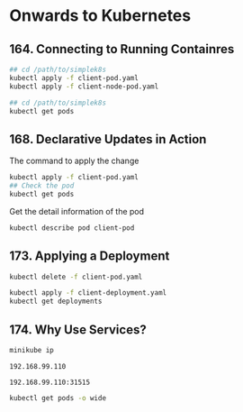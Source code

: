 # Onwards to Kubernetes

## 164. Connecting to Running Containres 

```bash
## cd /path/to/simplek8s
kubectl apply -f client-pod.yaml
kubectl apply -f client-node-pod.yaml
```

```bash
## cd /path/to/simplek8s
kubectl get pods
```

## 168. Declarative Updates in Action

The command to apply the change 

```bash
kubectl apply -f client-pod.yaml
## Check the pod
kubectl get pods
```

Get the detail information of the pod

```bash
kubectl describe pod client-pod
```

## 173. Applying a Deployment

```bash
kubectl delete -f client-pod.yaml
```

```bash
kubectl apply -f client-deployment.yaml
kubectl get deployments
```

## 174. Why Use Services?

```bash
minikube ip
```

```
192.168.99.110
```

```
192.168.99.110:31515
```

```bash
kubectl get pods -o wide
```
